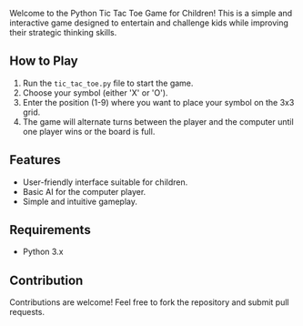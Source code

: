 

Welcome to the Python Tic Tac Toe Game for Children! This is a simple and interactive game designed to entertain and challenge kids while improving their strategic thinking skills.

## How to Play

1. Run the `tic_tac_toe.py` file to start the game.
2. Choose your symbol (either 'X' or 'O').
3. Enter the position (1-9) where you want to place your symbol on the 3x3 grid.
4. The game will alternate turns between the player and the computer until one player wins or the board is full.

## Features

- User-friendly interface suitable for children.
- Basic AI for the computer player.
- Simple and intuitive gameplay.

## Requirements

- Python 3.x

## Contribution

Contributions are welcome! Feel free to fork the repository and submit pull requests.
